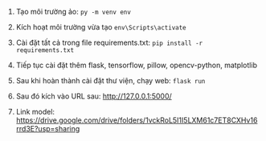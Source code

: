 1. Tạo môi trường ảo: 
  ```py -m venv env```
2. Kích hoạt môi trường vừa tạo 
  ```env\Scripts\activate```
3. Cài đặt tất cả trong file requirements.txt: 
  ```pip install -r requirements.txt```
4. Tiếp tục cài đặt thêm flask, tensorflow, pillow, opencv-python, matplotlib
5. Sau khi hoàn thành cài đặt thư viện, chạy web: 
      ``` flask run ```
6. Sau đó kích vào URL sau: http://127.0.0.1:5000/

7. Link model: https://drive.google.com/drive/folders/1vckRoL5I1I5LXM61c7ET8CXHv16rrd3E?usp=sharing
